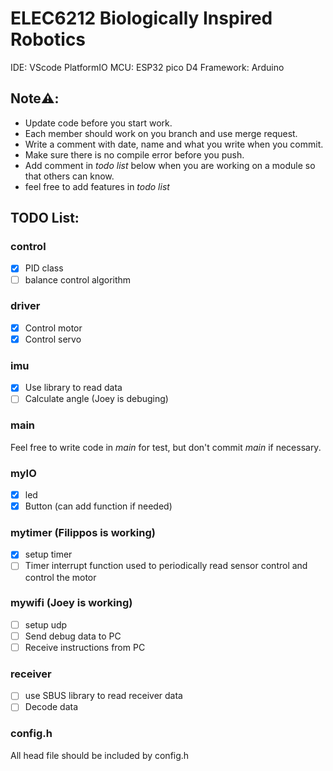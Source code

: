 # ELEC6212 Biologically Inspired Robotics

IDE: VScode PlatformIO
MCU: ESP32 pico D4
Framework: Arduino

## Note⚠️:

- Update code before you start work.
- Each member should work on you branch and use merge request.
- Write a comment with date, name and what you write when you commit.
- Make sure there is no compile error before you push.
- Add comment in _todo list_ below when you are working on a module so that others can know.
- feel free to add features in _todo list_

## TODO List:

### control

- [x] PID class
- [ ] balance control algorithm

### driver

- [x] Control motor
- [x] Control servo

### imu

- [x] Use library to read data
- [ ] Calculate angle (Joey is debuging)

### main

Feel free to write code in _main_ for test, but don't commit _main_ if necessary.

### myIO

- [x] led
- [x] Button (can add function if needed)

### mytimer (Filippos is working)

- [x] setup timer
- [ ] Timer interrupt function used to periodically read sensor control and control the motor

### mywifi (Joey is working)

- [ ] setup udp
- [ ] Send debug data to PC
- [ ] Receive instructions from PC

### receiver

- [ ] use SBUS library to read receiver data
- [ ] Decode data

### config.h

All head file should be included by config.h
